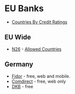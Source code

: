 # EU Banks

* [Countries By Credit Ratings](https://thebanks.eu/compare-countries-by-credit-rating)

## EU Wide

* [N26](https://n26.com) - [Allowed Countries](https://support.n26.com/read/000001280?locale=en)

## Germany

* [Fidor](http://fidor.de/) - free, web and mobile.
* [Comdirect](https://www.comdirect.de/) - free, web only
* [DKB](https://www.dkb.de/) - free
